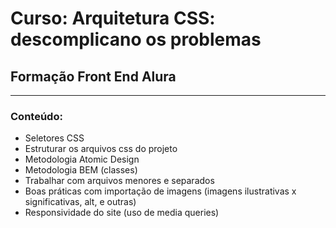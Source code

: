 # Curso: Arquitetura CSS: descomplicano os problemas
## Formação Front End Alura
---
### Conteúdo:
- Seletores CSS
- Estruturar os arquivos css do projeto
- Metodologia Atomic Design
- Metodologia BEM (classes)
- Trabalhar com arquivos menores e separados
- Boas práticas com importação de imagens (imagens ilustrativas x significativas, alt, e outras)
- Responsividade do site (uso de media queries)
